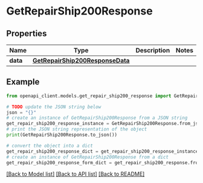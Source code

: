 # GetRepairShip200Response



## Properties

Name | Type | Description | Notes
------------ | ------------- | ------------- | -------------
**data** | [**GetRepairShip200ResponseData**](GetRepairShip200ResponseData.md) |  | 

## Example

```python
from openapi_client.models.get_repair_ship200_response import GetRepairShip200Response

# TODO update the JSON string below
json = "{}"
# create an instance of GetRepairShip200Response from a JSON string
get_repair_ship200_response_instance = GetRepairShip200Response.from_json(json)
# print the JSON string representation of the object
print(GetRepairShip200Response.to_json())

# convert the object into a dict
get_repair_ship200_response_dict = get_repair_ship200_response_instance.to_dict()
# create an instance of GetRepairShip200Response from a dict
get_repair_ship200_response_form_dict = get_repair_ship200_response.from_dict(get_repair_ship200_response_dict)
```
[[Back to Model list]](../README.md#documentation-for-models) [[Back to API list]](../README.md#documentation-for-api-endpoints) [[Back to README]](../README.md)


